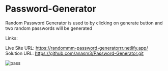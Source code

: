 # Password-Generator
 
Random Password Generator is used to by clicking on generate button and two random passwords will be generated

Links:

Live Site URL: https://randommm-password-generatorrr.netlify.app/ 
Solution URL: https://github.com/anasm3/Password-Generator.git

![pass](https://github.com/user-attachments/assets/19a3c0b6-8b1f-440e-b8c9-a141a5b3f80e)

